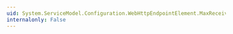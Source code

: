 ```yaml
---
uid: System.ServiceModel.Configuration.WebHttpEndpointElement.MaxReceivedMessageSize
internalonly: False
---
```

